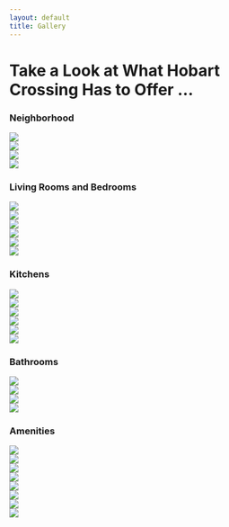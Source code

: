 ```yaml
---
layout: default
title: Gallery
---
```

<div class="container-fluid innerHero" id="gallery">
</div>
<div class="container">
  <div class="row">
    <div class="col-md-8 center-block">
      <div class="card header-card">
        <h1>Take a Look at What Hobart Crossing Has to Offer …</h1>
      </div>
    </div>
    <div class="col-md-12">
      <div class="card">
        <div class="row">
          <div class="col-md-12">
          <h3>Neighborhood</h3>
            <div class="row gallery">
              <div class="col-xs-6">
                <a href="{{ site.baseurl }}/img/gallery/hobart-crossing-exterior.jpg" class="thumbnail"><img src="{{ site.baseurl }}/img/gallery/hobart-crossing-exterior.jpg"></a>
              </div>
              <div class="col-xs-6">
                <a href="{{ site.baseurl }}/img/gallery/hobart-crossing-exterior-4.jpg" class="thumbnail"><img src="{{ site.baseurl }}/img/gallery/hobart-crossing-exterior-4.jpg"></a>
              </div>
              <div class="col-xs-6">
                <a href="{{ site.baseurl }}/img/gallery/hobart-crossing-exterior-rear-pool-area.jpg" class="thumbnail"><img src="{{ site.baseurl }}/img/gallery/hobart-crossing-exterior-rear-pool-area.jpg"></a>
              </div>
              <div class="col-xs-6">
                <a href="{{ site.baseurl }}/img/gallery/hobart-crossing-exterior-rear.jpg" class="thumbnail"><img src="{{ site.baseurl }}/img/gallery/hobart-crossing-exterior-rear.jpg"></a>
              </div>
            </div>
          </div>
        </div>
      </div>
      <div class="card">
        <div class="row">
          <div class="col-md-12">
          <h3>Living Rooms and Bedrooms</h3>
            <div class="row gallery">
              <div class="col-xs-6">
                <a href="{{ site.baseurl }}/img/gallery/hobart-crossing-luxury-apartment-living-room.jpg" class="thumbnail"><img src="{{ site.baseurl }}/img/gallery/hobart-crossing-luxury-apartment-living-room.jpg"></a>
              </div>
              <div class="col-xs-6">
                <a href="{{ site.baseurl }}/img/gallery/hobart-crossing-luxury-apartments.jpg" class="thumbnail"><img src="{{ site.baseurl }}/img/gallery/hobart-crossing-luxury-apartments.jpg"></a>
              </div>
              <div class="col-xs-6">
                <a href="{{ site.baseurl }}/img/gallery/hobart-crossing-luxury-apartments-large-bedroom-4.jpg" class="thumbnail"><img src="{{ site.baseurl }}/img/gallery/hobart-crossing-luxury-apartments-large-bedroom-4.jpg"></a>
              </div>
              <div class="col-xs-6">
                <a href="{{ site.baseurl }}/img/gallery/hobart-crossing-luxury-apartments-large-bedroom-5.jpg" class="thumbnail"><img src="{{ site.baseurl }}/img/gallery/hobart-crossing-luxury-apartments-large-bedroom-5.jpg"></a>
              </div>
              <div class="col-xs-6">
                <a href="{{ site.baseurl }}/img/gallery/hobart-crossing-luxury-apartments-large-bedroom-6.jpg" class="thumbnail"><img src="{{ site.baseurl }}/img/gallery/hobart-crossing-luxury-apartments-large-bedroom-6.jpg"></a>
              </div>
              <div class="col-xs-6">
                <a href="{{ site.baseurl }}/img/gallery/hobart-crossing-luxury-apartments-large-bedroom-3.jpg" class="thumbnail"><img src="{{ site.baseurl }}/img/gallery/hobart-crossing-luxury-apartments-large-bedroom-3.jpg"></a>
              </div>
            </div>
          </div>
        </div>
      </div>
      <div class="card">
        <div class="row">
          <div class="col-md-12">
          <h3>Kitchens</h3>
            <div class="row gallery">
              <div class="col-xs-6">
                <a href="{{ site.baseurl }}/img/gallery/hobart-crossing-luxury-apartment-kitchens-7.jpg" class="thumbnail"><img src="{{ site.baseurl }}/img/gallery/hobart-crossing-luxury-apartment-kitchens-7.jpg"></a>
              </div>
              <div class="col-xs-6">
                <a href="{{ site.baseurl }}/img/gallery/hobart-crossing-luxury-apartment-kitchens-6.jpg" class="thumbnail"><img src="{{ site.baseurl }}/img/gallery/hobart-crossing-luxury-apartment-kitchens-6.jpg"></a>
              </div>
              <div class="col-xs-6">
                <a href="{{ site.baseurl }}/img/gallery/hobart-crossing-luxury-apartment-kitchens-8.jpg" class="thumbnail"><img src="{{ site.baseurl }}/img/gallery/hobart-crossing-luxury-apartment-kitchens-8.jpg"></a>
              </div>
              <div class="col-xs-6">
                <a href="{{ site.baseurl }}/img/gallery/hobart-crossing-luxury-apartment-kitchens-5.jpg" class="thumbnail"><img src="{{ site.baseurl }}/img/gallery/hobart-crossing-luxury-apartment-kitchens-5.jpg"></a>
              </div>
              <div class="col-xs-6">
                <a href="{{ site.baseurl }}/img/gallery/hobart-crossing-luxury-apartment-kitchens-3.jpg" class="thumbnail"><img src="{{ site.baseurl }}/img/gallery/hobart-crossing-luxury-apartment-kitchens-3.jpg"></a>
              </div>
              <div class="col-xs-6">
                <a href="{{ site.baseurl }}/img/gallery/hobart-crossing-luxury-apartment-kitchens-4.jpg" class="thumbnail"><img src="{{ site.baseurl }}/img/gallery/hobart-crossing-luxury-apartment-kitchens-4.jpg"></a>
              </div>
            </div>
          </div>
        </div>
      </div>
      <div class="card">
        <div class="row">
          <div class="col-md-12">
          <h3>Bathrooms</h3>
            <div class="row gallery">
              <div class="col-xs-6">
                <a href="{{ site.baseurl }}/img/gallery/hobart-crossing-luxury-apartment-bathrooms-with-closet.jpg" class="thumbnail"><img src="{{ site.baseurl }}/img/gallery/hobart-crossing-luxury-apartment-bathrooms-with-closet.jpg"></a>
              </div>
              <div class="col-xs-6">
                <a href="{{ site.baseurl }}/img/gallery/hobart-crossing-luxury-apartment-bathrooms-4.jpg" class="thumbnail"><img src="{{ site.baseurl }}/img/gallery/hobart-crossing-luxury-apartment-bathrooms-4.jpg"></a>
              </div>
              <div class="col-xs-6">
                <a href="{{ site.baseurl }}/img/gallery/hobart-crossing-luxury-apartment-bathrooms-3.jpg" class="thumbnail"><img src="{{ site.baseurl }}/img/gallery/hobart-crossing-luxury-apartment-bathrooms-3.jpg"></a>
              </div>
              <div class="col-xs-6">
                <a href="{{ site.baseurl }}/img/gallery/hobart-crossing-luxury-apartment-bathrooms.jpg" class="thumbnail"><img src="{{ site.baseurl }}/img/gallery/hobart-crossing-luxury-apartment-bathrooms.jpg"></a>
              </div>
            </div>
          </div>
        </div>
      </div>
      <div class="card">
        <div class="row">
          <div class="col-md-12">
          <h3>Amenities</h3>
            <div class="row gallery">
              <div class="col-xs-6">
                <a href="{{ site.baseurl }}/img/gallery/hobart-crossing-luxury-commons-room.jpg" class="thumbnail"><img src="{{ site.baseurl }}/img/gallery/hobart-crossing-luxury-commons-room.jpg"></a>
              </div>
              <div class="col-xs-6">
                <a href="{{ site.baseurl }}/img/gallery/hobart-crossing-luxury-commons-kitech.jpg" class="thumbnail"><img src="{{ site.baseurl }}/img/gallery/hobart-crossing-luxury-commons-kitech.jpg"></a>
              </div>
              <div class="col-xs-6">
                <a href="{{ site.baseurl }}/img/gallery/hobart-crossing-in-unit-washer-dryer.jpg" class="thumbnail"><img src="{{ site.baseurl }}/img/gallery/hobart-crossing-in-unit-washer-dryer.jpg"></a>
              </div>
              <div class="col-xs-6">
                <a href="{{ site.baseurl }}/img/gallery/hobart-crossing-workout-room-amenities.jpg" class="thumbnail"><img src="{{ site.baseurl }}/img/gallery/hobart-crossing-workout-room-amenities.jpg"></a>
              </div>
              <div class="col-xs-6">
                <a href="{{ site.baseurl }}/img/gallery/hobart-crossing-exterior-rear-pool-area-5.jpg" class="thumbnail"><img src="{{ site.baseurl }}/img/gallery/hobart-crossing-exterior-rear-pool-area-5.jpg"></a>
              </div>
              <div class="col-xs-6">
                <a href="{{ site.baseurl }}/img/gallery/hobart-crossing-exterior-rear-pool-area-4.jpg" class="thumbnail"><img src="{{ site.baseurl }}/img/gallery/hobart-crossing-exterior-rear-pool-area-4.jpg"></a>
              </div>
              <div class="col-xs-6">
                <a href="{{ site.baseurl }}/img/gallery/hobart-crossing-exterior-rear-pool-area-3.jpg" class="thumbnail"><img src="{{ site.baseurl }}/img/gallery/hobart-crossing-exterior-rear-pool-area-3.jpg"></a>
              </div>
              <div class="col-xs-6">
                <a href="{{ site.baseurl }}/img/gallery/hobart-crossing-exterior-rear-pool-area-2.jpg" class="thumbnail"><img src="{{ site.baseurl }}/img/gallery/hobart-crossing-exterior-rear-pool-area-2.jpg"></a>
              </div>
            </div>
          </div>
        </div>
      </div>
    </div>
  </div>
</div>

